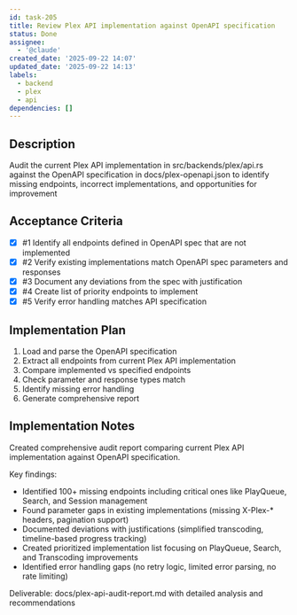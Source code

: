 ```yaml
---
id: task-205
title: Review Plex API implementation against OpenAPI specification
status: Done
assignee:
  - '@claude'
created_date: '2025-09-22 14:07'
updated_date: '2025-09-22 14:13'
labels:
  - backend
  - plex
  - api
dependencies: []
---
```


## Description

<!-- SECTION:DESCRIPTION:BEGIN -->
Audit the current Plex API implementation in src/backends/plex/api.rs against the OpenAPI specification in docs/plex-openapi.json to identify missing endpoints, incorrect implementations, and opportunities for improvement
<!-- SECTION:DESCRIPTION:END -->

## Acceptance Criteria
<!-- AC:BEGIN -->
- [x] #1 Identify all endpoints defined in OpenAPI spec that are not implemented
- [x] #2 Verify existing implementations match OpenAPI spec parameters and responses
- [x] #3 Document any deviations from the spec with justification
- [x] #4 Create list of priority endpoints to implement
- [x] #5 Verify error handling matches API specification
<!-- AC:END -->

## Implementation Plan

<!-- SECTION:PLAN:BEGIN -->
1. Load and parse the OpenAPI specification
2. Extract all endpoints from current Plex API implementation
3. Compare implemented vs specified endpoints
4. Check parameter and response types match
5. Identify missing error handling
6. Generate comprehensive report
<!-- SECTION:PLAN:END -->

## Implementation Notes

<!-- SECTION:NOTES:BEGIN -->
Created comprehensive audit report comparing current Plex API implementation against OpenAPI specification.

Key findings:
- Identified 100+ missing endpoints including critical ones like PlayQueue, Search, and Session management
- Found parameter gaps in existing implementations (missing X-Plex-* headers, pagination support)
- Documented deviations with justifications (simplified transcoding, timeline-based progress tracking)
- Created prioritized implementation list focusing on PlayQueue, Search, and Transcoding improvements
- Identified error handling gaps (no retry logic, limited error parsing, no rate limiting)

Deliverable: docs/plex-api-audit-report.md with detailed analysis and recommendations
<!-- SECTION:NOTES:END -->
